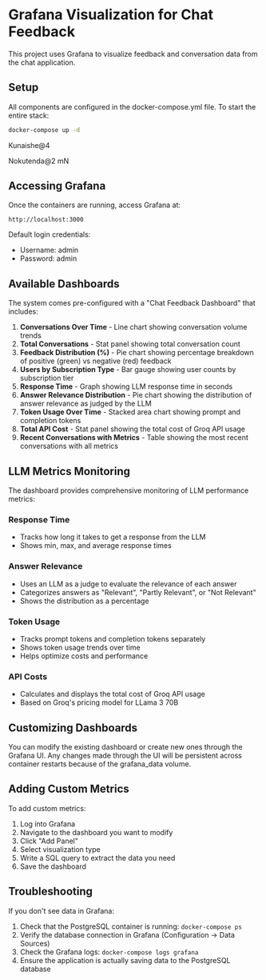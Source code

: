 # Grafana Visualization for Chat Feedback

This project uses Grafana to visualize feedback and conversation data from the chat application.

## Setup

All components are configured in the docker-compose.yml file. To start the entire stack:

```bash
docker-compose up -d
```
Kunaishe@4

Nokutenda@2 mN

## Accessing Grafana

Once the containers are running, access Grafana at:

```
http://localhost:3000
```

Default login credentials:
- Username: admin
- Password: admin

## Available Dashboards

The system comes pre-configured with a "Chat Feedback Dashboard" that includes:

1. **Conversations Over Time** - Line chart showing conversation volume trends
2. **Total Conversations** - Stat panel showing total conversation count
3. **Feedback Distribution (%)** - Pie chart showing percentage breakdown of positive (green) vs negative (red) feedback
4. **Users by Subscription Type** - Bar gauge showing user counts by subscription tier
5. **Response Time** - Graph showing LLM response time in seconds
6. **Answer Relevance Distribution** - Pie chart showing the distribution of answer relevance as judged by the LLM
7. **Token Usage Over Time** - Stacked area chart showing prompt and completion tokens
8. **Total API Cost** - Stat panel showing the total cost of Groq API usage
9. **Recent Conversations with Metrics** - Table showing the most recent conversations with all metrics

## LLM Metrics Monitoring

The dashboard provides comprehensive monitoring of LLM performance metrics:

### Response Time
- Tracks how long it takes to get a response from the LLM
- Shows min, max, and average response times

### Answer Relevance
- Uses an LLM as a judge to evaluate the relevance of each answer
- Categorizes answers as "Relevant", "Partly Relevant", or "Not Relevant"
- Shows the distribution as a percentage

### Token Usage
- Tracks prompt tokens and completion tokens separately
- Shows token usage trends over time
- Helps optimize costs and performance

### API Costs
- Calculates and displays the total cost of Groq API usage
- Based on Groq's pricing model for LLama 3 70B

## Customizing Dashboards

You can modify the existing dashboard or create new ones through the Grafana UI. Any changes made through the UI will be persistent across container restarts because of the grafana_data volume.

## Adding Custom Metrics

To add custom metrics:

1. Log into Grafana
2. Navigate to the dashboard you want to modify
3. Click "Add Panel"
4. Select visualization type
5. Write a SQL query to extract the data you need
6. Save the dashboard

## Troubleshooting

If you don't see data in Grafana:

1. Check that the PostgreSQL container is running: `docker-compose ps`
2. Verify the database connection in Grafana (Configuration → Data Sources)
3. Check the Grafana logs: `docker-compose logs grafana`
4. Ensure the application is actually saving data to the PostgreSQL database 